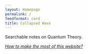 ```yaml
---
layout: Homepage
permalink: /
feedformat: card
title: Collapsed Wave
---
```


Searchable notes on Quantum Theory.

_[How to make the most of this website?](/note/How-to-make-the-most-of-this-website)_
